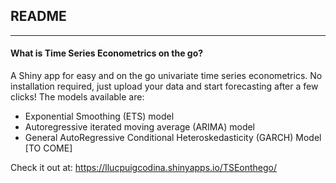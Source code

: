 ## README
***
#### What is Time Series Econometrics on the go?

A Shiny app for easy and on the go univariate time series econometrics. No installation required, just upload your data and start forecasting after a few clicks! The models available are: 

- Exponential Smoothing (ETS) model
- Autoregressive iterated moving average (ARIMA) model
- General AutoRegressive Conditional Heteroskedasticity (GARCH) Model [TO COME]

Check it out at: https://llucpuigcodina.shinyapps.io/TSEonthego/
